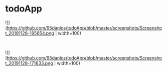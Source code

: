 # todoApp



![](https://github.com/95danlos/todoApp/blob/master/screenshots/Screenshot_20191128-165654.png | width=100)

<br /> 

![](https://github.com/95danlos/todoApp/blob/master/screenshots/Screenshot_20191128-171633.png | width=100)

<br /> 
